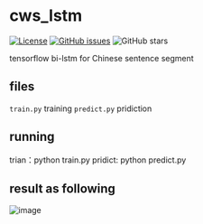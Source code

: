 # cws_lstm
[![License](https://img.shields.io/badge/License-Apache%202.0-brightgreen.svg)](https://opensource.org/licenses/Apache-2.0)
[![GitHub issues](https://img.shields.io/github/issues/zhyq/cws_lstm.svg)](https://github.com/zhyq/cws_lstm/issues)
![GitHub stars](https://img.shields.io/github/stars/zhyq/cws_lstm.svg)

  tensorflow bi-lstm for Chinese sentence segment

## files
`train.py` training 
`predict.py` pridiction 

## running
trian：python train.py
pridict: python predict.py

## result as following
![image](https://raw.githubusercontent.com/zhyq/cws_lstm/master/cutsample/sample.jpg)
